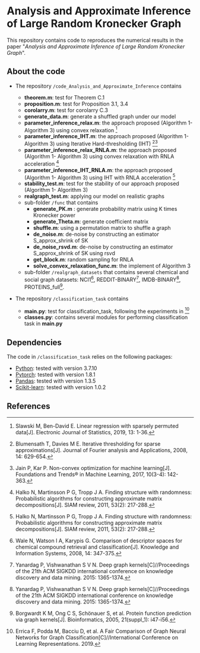 # Analysis and Approximate Inference of Large Random Kronecker Graph
This repository contains code to reproduces the numerical results in the paper "*Analysis and Approximate Inference of Large Random Kronecker Graph*".


## About the code
* The repository `/code_Analysis_and_Approximate_Inference` contains 
  * **theorem.m**: test for Theorem C.1
  * **proposition.m**: test for Proposition 3.1, 3.4
  * **corolarry.m**: test for corolarry C.3
  * **generate_data.m**: generate a shuffled graph under our model
  * **parameter_inference_relax.m**: the approach proposed (Algorithm 1- Algorithm 3) using convex relaxation [^4]
  * **parameter_inference_IHT.m**: the approach proposed (Algorithm 1- Algorithm 3) using Iterative Hard-thresholding (IHT) [^2][^3]
  * **parameter_inference_relax_RNLA.m**: the approach proposed (Algorithm 1- Algorithm 3) using convex relaxation with RNLA acceleration [^5]
  * **parameter_inference_IHT_RNLA.m**: the approach proposed (Algorithm 1- Algorithm 3) using IHT with RNLA acceleration [^5]
  * **stability_test.m**: test for the stability of our approach proposed (Algorithm 1- Algorithm 3)
  * **realgraph_test.m**: applying our model on realistic graphs
  * sub-folder `/func` that contains 
    * **generate_PK.m** : generate probability matrix using K times Kronecker power
    * **generate_Theta.m**: generate coefficient matrix
    * **shuffle.m**: using a permutation matrix to shuffle a graph
    * **de_noise.m**: de-noise by constructing an estimator S_approx_shrink of SK
    * **de_noise_rsvd.m**: de-noise by constructing an estimator S_approx_shrink of SK using rsvd
    * **get_block.m**: random sampling for RNLA 
    * **solve_convex_relaxation_func.m**: the implement of Algorithm 3
  * sub-folder `/realgraph_datasets` that contains several chemical and social graph datasets: NCI1[^7], REDDIT-BINARY[^8], IMDB-BINARY[^8], PROTEINS_full[^6].
     
* The repository `/classification_task` contains 
  * **main.py**: test for classification_task, following the experiments in [^1]
  * **classes.py**: contains several modules for performing classification task in **main.py**
    
  
## Dependencies
The code in `/classification_task` relies on the following packages:
* [Python](https://www.python.org/): tested with version 3.7.10
* [Pytorch](https://pytorch.org/): tested with version 1.8.1
* [Pandas](https://pandas.pydata.org/): tested with version 1.3.5
* [Scikit-learn](https://scikit-learn.org/stable/): tested with version 1.0.2


## References
[^1]: Errica F, Podda M, Bacciu D, et al. A Fair Comparison of Graph Neural Networks for Graph Classification[C]//International Conference on Learning Representations. 2019.
[^2]: Blumensath T, Davies M E. Iterative thresholding for sparse approximations[J]. Journal of Fourier analysis and Applications, 2008, 14: 629-654.
[^3]: Jain P, Kar P. Non-convex optimization for machine learning[J]. Foundations and Trends® in Machine Learning, 2017, 10(3-4): 142-363.
[^4]: Slawski M, Ben-David E. Linear regression with sparsely permuted data[J]. Electronic Journal of Statistics, 2019, 13: 1-36.
[^5]: Halko N, Martinsson P G, Tropp J A. Finding structure with randomness: Probabilistic algorithms for constructing approximate matrix decompositions[J]. SIAM review, 2011, 53(2): 217-288.
[^6]: Borgwardt K M, Ong C S, Schönauer S, et al. Protein function prediction via graph kernels[J]. Bioinformatics, 2005, 21(suppl_1): i47-i56.
[^7]: Wale N, Watson I A, Karypis G. Comparison of descriptor spaces for chemical compound retrieval and classification[J]. Knowledge and Information Systems, 2008, 14: 347-375.
[^8]: Yanardag P, Vishwanathan S V N. Deep graph kernels[C]//Proceedings of the 21th ACM SIGKDD international conference on knowledge discovery and data mining. 2015: 1365-1374.
